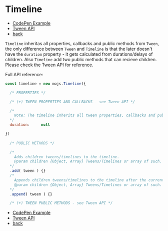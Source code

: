 # Timeline

- [CodePen Example](http://codepen.io/sol0mka/pen/LZWZON?editors=0011)
- [Tween API](./tween.md)
- [back](/api/index.md)

`Timeline` inheritas all properties, callbacks and public methods from `Tween`, the only difference between `Tween` and `Timeline` is that the later doesn't have the `duration` property - it gets calculated from durations/delays of children. Also `Timeline` add two public methods that can recieve children. Please check the Tween API for reference.

Full API reference:

```javascript
const timeline = new mojs.Timeline({

  /* PROPERTIES */

  /* (+) TWEEN PROPERTIES AND CALLBACKS - see Tween API */

  /*
    Note: The timeline inherits all tween properties, callbacks and public methods excluding `duration` property. The `duration` property is computed automatically regarding children tweens and timelines.
  */
  duration:     null

})
  
  /* PUBLIC METHODS */

  /*
    Adds children tweens/timelines to the timeline.
    @param children {Object, Array} Tweens/Timelines or array of such.
  */
  .add( tween ) {}
  /*
    Appends children tweens/timelines to the timeline after the current children.
    @param children {Object, Array} Tweens/Timelines or array of such.
  */
  .append( tween ) {}

  /* (+) TWEEN PUBLIC METHODS - see Tween API */

```

- [CodePen Example](http://codepen.io/sol0mka/pen/LZWZON?editors=0011)
- [Tween API](./tween.md)
- [back](/api/index.md)
